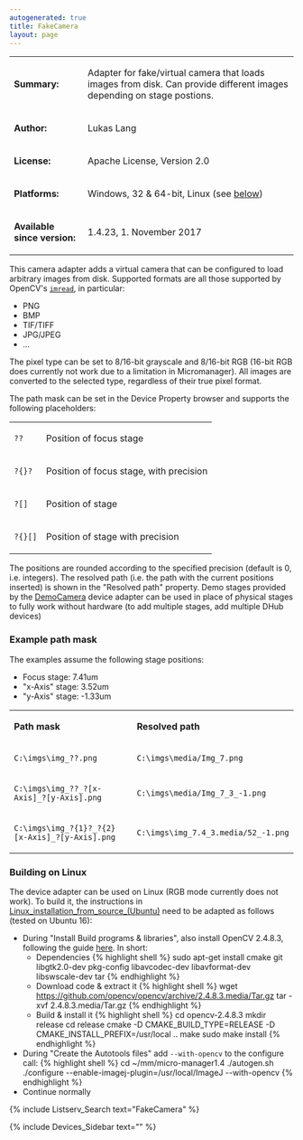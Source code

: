 ```yaml
---
autogenerated: true
title: FakeCamera
layout: page
---
```


<table>
<tr>
<td markdown="1">

**Summary:**

</td>
<td markdown="1">

Adapter for fake/virtual camera that loads images from disk. Can provide
different images depending on stage postions.

</td>
</tr>
<tr>
<td markdown="1">

**Author:**

</td>
<td markdown="1">

Lukas Lang

</td>
</tr>
<tr>
<td markdown="1">

**License:**

</td>
<td markdown="1">

Apache License, Version 2.0

</td>
</tr>
<tr>
<td markdown="1">

**Platforms:**

</td>
<td markdown="1">

Windows, 32 & 64-bit, Linux (see [below](#Building_on_Linux "wikilink"))

</td>
</tr>
<tr>
<td markdown="1">

**Available since version:**

</td>
<td markdown="1">

1.4.23, 1. November 2017

</td>
</table>

This camera adapter adds a virtual camera that can be configured to load
arbitrary images from disk. Supported formats are all those supported by
OpenCV's
[`imread`](https://docs.opencv.org/2.4/modules/highgui/doc/reading_and_writing_images_and_video.html?highlight=imread#imread),
in particular:

-   PNG
-   BMP
-   TIF/TIFF
-   JPG/JPEG
-   ...

The pixel type can be set to 8/16-bit grayscale and 8/16-bit RGB (16-bit
RGB does currently not work due to a limitation in Micromanager). All
images are converted to the selected type, regardless of their true
pixel format.

The path mask can be set in the Device Property browser and supports the
following placeholders:

<table>
<tr>
<td markdown="1">

`??`

</td>
<td markdown="1">

Position of focus stage

</td>
<tr>
<td markdown="1">

`?{`<prec>`}?`

</td>
<td markdown="1">

Position of focus stage, with precision <prec>

</td>
<tr>
<td markdown="1">

`?[`<stage>`]`

</td>
<td markdown="1">

Position of stage <stage>

</td>
<tr>
<td markdown="1">

`?{`<prec>`}[`<stage>`]`

</td>
<td markdown="1">

Position of stage <stage> with precision <prec>

</td>
</table>

The positions are rounded according to the specified precision (default
is 0, i.e. integers). The resolved path (i.e. the path with the current
positions inserted) is shown in the "Resolved path" property. Demo
stages provided by the [DemoCamera](DemoCamera "wikilink") device
adapter can be used in place of physical stages to fully work without
hardware (to add multiple stages, add multiple DHub devices)

### Example path mask

The examples assume the following stage positions:

-   Focus stage: 7.41um
-   "x-Axis" stage: 3.52um
-   "y-Axis" stage: -1.33um

<table>
<tr>
<td markdown="1">

**Path mask**

</td>
<td markdown="1">

**Resolved path**

</td>
</tr>
<tr>
<td markdown="1">

`C:\imgs\img_??.png`

</td>
<td markdown="1">

`C:\imgs\media/Img_7.png`

</td>
</tr>
<tr>
<td markdown="1">

`C:\imgs\img_??_?[x-Axis]_?[y-Axis].png`

</td>
<td markdown="1">

`C:\imgs\media/Img_7_3_-1.png`

</td>
</tr>
<tr>
<td markdown="1">

`C:\imgs\img_?{1}?_?{2}[x-Axis]_?[y-Axis].png`

</td>
<td markdown="1">

`C:\imgs\img_7.4_3.media/52_-1.png`

</td>
</tr>
</table>

### Building on Linux

The device adapter can be used on Linux (RGB mode currently does not
work). To build it, the instructions in
[Linux\_installation\_from\_source\_(Ubuntu)](Linux_installation_from_source_(Ubuntu) "wikilink")
need to be adapted as follows (tested on Ubuntu 16):

-   During "Install Build programs & libraries", also install OpenCV
    2.4.8.3, following the guide
    [here](https://docs.opencv.org/2.4/doc/tutorials/introduction/linux_install/linux_install.html).
    In short:
    -   Dependencies {% highlight shell %}
        sudo apt-get install cmake git libgtk2.0-dev pkg-config libavcodec-dev   libavformat-dev libswscale-dev tar
        {% endhighlight %}
    -   Download code & extract it
        {% highlight shell %}
        wget https://github.com/opencv/opencv/archive/2.4.8.3.media/Tar.gz
        tar -xvf 2.4.8.3.media/Tar.gz
        {% endhighlight %}
    -   Build & install it
        {% highlight shell %}
        cd opencv-2.4.8.3
        mkdir release
        cd release
        cmake -D CMAKE_BUILD_TYPE=RELEASE -D CMAKE_INSTALL_PREFIX=/usr/local ..
        make
        sudo make install
        {% endhighlight %}
-   During "Create the Autotools files" add `--with-opencv` to the
    configure call:
    {% highlight shell %}
    cd ~/mm/micro-manager1.4
    ./autogen.sh
    ./configure --enable-imagej-plugin=/usr/local/ImageJ --with-opencv
    {% endhighlight %}
-   Continue normally

{% include Listserv_Search text="FakeCamera" %}

{% include Devices_Sidebar text="" %}

